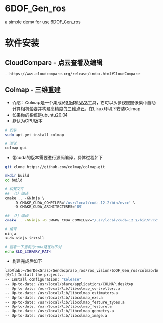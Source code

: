 # 6DOF_Gen_ros
a simple demo for use 6DOF_Gen_ros

# 软件安装
## CloudCompare - 点云查看及编辑
    - https://www.cloudcompare.org/release/index.html#CloudCompare

## Colmap - 三维重建
*  介绍：Colmap是一个集成的[SfM](https://www.baidu.com/s?sa=re_dqa_generate&wd=SfM&rsv_pq=b9d7c3430000bfd9&oq=colmap%E5%8F%AF%E4%BB%A5%E5%9C%A8linux%E5%BD%93%E4%B8%AD%E8%BF%9B%E8%A1%8C%E5%AE%89%E8%A3%85%E5%90%97%3F&rsv_t=99f4q6VriUjZi07fCArAuPR8VXvGH+HJbODKFXpp0g0oA8cx8coRf1RKEOuXGLUwz5THPQ&tn=15007414_9_dg&ie=utf-8)和[MVS](https://www.baidu.com/s?sa=re_dqa_generate&wd=MVS&rsv_pq=b9d7c3430000bfd9&oq=colmap%E5%8F%AF%E4%BB%A5%E5%9C%A8linux%E5%BD%93%E4%B8%AD%E8%BF%9B%E8%A1%8C%E5%AE%89%E8%A3%85%E5%90%97%3F&rsv_t=99f4q6VriUjZi07fCArAuPR8VXvGH+HJbODKFXpp0g0oA8cx8coRf1RKEOuXGLUwz5THPQ&tn=15007414_9_dg&ie=utf-8)工具，它可以从多视图图像集中自动计算相机位姿并构建高精度的三维点云。在Linux环境下安装Colmap
*  如果你的系统是ubuntu20.04
*  默认为CPU版本
```bash
# 安装
sudo apt-get install colmap

# 测试
colmap gui
```
* 带cuda的版本需要进行源码编译，具体过程如下
```bash
git clone https://github.com/colmap/colmap.git

mkdir build 
cd build

# 构建文件
## （1）编译
cmake .. -GNinja \  
    -D CMAKE_CUDA_COMPILER="/usr/local/cuda-12.2/bin/nvcc" \  
    -D CMAKE_CUDA_ARCHITECTURES='89'

## （2）编译
cmake .. -GNinja -D CMAKE_CUDA_COMPILER="/usr/local/cuda-12.2/bin/nvcc" -D CMAKE_CUDA_ARCHITECTURES='89'

# 编译
ninja
sudo ninja install

# 查看一下当前的cuda路径对不对
echo $LD_LIBRARY_PATH
```

*  构建完成后如下
```bash
lab@lab:~/GenDexGrasp/Gendexgrasp_ros/ros_vision/6DOF_Gen_ros/colmap/build$ sudo ninja install
[0/1] Install the project...
-- Install configuration: "Release"
-- Up-to-date: /usr/local/share/applications/COLMAP.desktop
-- Up-to-date: /usr/local/lib/libcolmap_controllers.a
-- Up-to-date: /usr/local/lib/libcolmap_estimators.a
-- Up-to-date: /usr/local/lib/libcolmap_exe.a
-- Up-to-date: /usr/local/lib/libcolmap_feature_types.a
-- Up-to-date: /usr/local/lib/libcolmap_feature.a
-- Up-to-date: /usr/local/lib/libcolmap_geometry.a
-- Up-to-date: /usr/local/lib/libcolmap_image.a
```